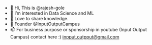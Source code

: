 - 👋 Hi, This is @rajesh-gole
- 👀 I’m interested in Data Science and ML
- 💞️ Love to share knowledge.
- 🌱 Founder @InputOutputCampus 
- 📫 For business purpose or sponsorship in youtube (Input Output Campus) contact here :) inpput.outpput@gmail.com

<!---
rajesh-gole/rajesh-gole is a ✨ special ✨ repository .
--->
